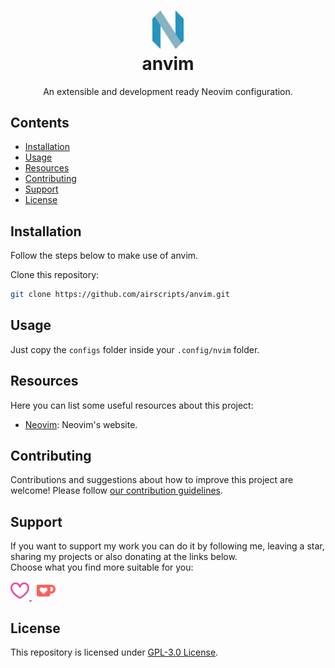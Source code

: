 <h1 align="center">
  <img src="https://raw.githubusercontent.com/airscripts/anvim/main/assets/images/logo.png" width="50" alt="Logo"/><br/>
  anvim
</h1>

<p align="center">
  An extensible and development ready Neovim configuration.
</p>

## Contents
- [Installation](#installation)
- [Usage](#usage)
- [Resources](#resources)
- [Contributing](#contributing)
- [Support](#support)
- [License](#license)

## Installation
Follow the steps below to make use of anvim.

Clone this repository:
```bash
git clone https://github.com/airscripts/anvim.git
```

## Usage
Just copy the `configs` folder inside your `.config/nvim` folder.

## Resources
Here you can list some useful resources about this project:
- [Neovim](https://neovim.io/): Neovim's website.

## Contributing
Contributions and suggestions about how to improve this project are welcome!
Please follow [our contribution guidelines](https://github.com/airscripts/anvim/blob/main/CONTRIBUTING.md).

## Support
If you want to support my work you can do it by following me, leaving a star, sharing my projects or also donating at the links below.  
Choose what you find more suitable for you:  

<a href="https://sponsor.airscript.it" target="blank">
  <img src="https://raw.githubusercontent.com/airscripts/assets/main/images/github-sponsors.svg" alt="GitHub Sponsors" width="30px" />
</a>&nbsp;
<a href="https://kofi.airscript.it" target="blank">
  <img src="https://raw.githubusercontent.com/airscripts/assets/main/images/kofi.svg" alt="Kofi" width="30px" />
</a>

## License  
This repository is licensed under [GPL-3.0 License](https://github.com/airscripts/anvim/blob/main/LICENSE).
